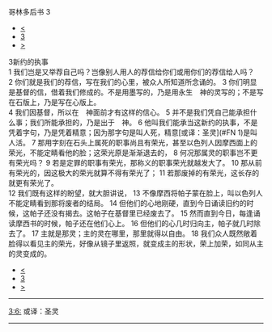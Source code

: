﻿





 哥林多后书 3




* [<](bible/2CO02.md)
* [3](bible/2CO.md)
* [>](bible/2CO04.md)



 
3新约的执事  
1 我们岂是又举荐自己吗？岂像别人用人的荐信给你们或用你们的荐信给人吗？ 
2 你们就是我们的荐信，写在我们的心里，被众人所知道所念诵的。 
3 你们明显是基督的信，借着我们修成的。不是用墨写的，乃是用永生　神的灵写的；不是写在石版上，乃是写在心版上。  
4 我们因基督，所以在　神面前才有这样的信心。 
5 并不是我们凭自己能承担什么事；我们所能承担的，乃是出于　神。 
6 他叫我们能承当这新约的执事，不是凭着字句，乃是凭着精意；因为那字句是叫人死，精意[或译：圣灵](#FN
1)是叫人活。 
7 那用字刻在石头上属死的职事尚且有荣光，甚至以色列人因摩西面上的荣光，不能定睛看他的脸；这荣光原是渐渐退去的， 
8 何况那属灵的职事岂不更有荣光吗？ 
9 若是定罪的职事有荣光，那称义的职事荣光就越发大了。 
10 那从前有荣光的，因这极大的荣光就算不得有荣光了； 
11 若那废掉的有荣光，这长存的就更有荣光了。  
12 我们既有这样的盼望，就大胆讲说， 
13 不像摩西将帕子蒙在脸上，叫以色列人不能定睛看到那将废者的结局。 
14 但他们的心地刚硬，直到今日诵读旧约的时候，这帕子还没有揭去。这帕子在基督里已经废去了。 
15 然而直到今日，每逢诵读摩西书的时候，帕子还在他们心上。 
16 但他们的心几时归向主，帕子就几时除去了。 
17 主就是那灵；主的灵在哪里，那里就得以自由。 
18 我们众人既然敞着脸得以看见主的荣光，好像从镜子里返照，就变成主的形状，荣上加荣，如同从主的灵变成的。 
* [<](bible/2CO02.md)
* [3](bible/2CO.md)
* [>](bible/2CO04.md)





---


[3:6:](#V6)
或译：圣灵




---









